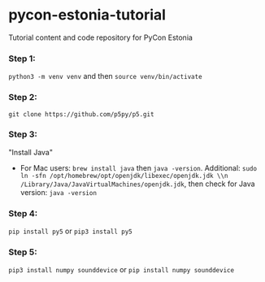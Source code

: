 # pycon-estonia-tutorial
Tutorial content and code repository for PyCon Estonia 


### Step 1: 
`python3 -m venv venv` and then `source venv/bin/activate`

### Step 2: 
`git clone https://github.com/p5py/p5.git`

### Step 3: 
"Install Java" 

- For Mac users: `brew install java` then `java -version`. Additional: `sudo ln -sfn /opt/homebrew/opt/openjdk/libexec/openjdk.jdk \\n     /Library/Java/JavaVirtualMachines/openjdk.jdk`, then check for Java version: `java -version`

### Step 4: 
`pip install py5` or `pip3 install py5`

### Step 5: 
`pip3 install numpy sounddevice` or `pip install numpy sounddevice`